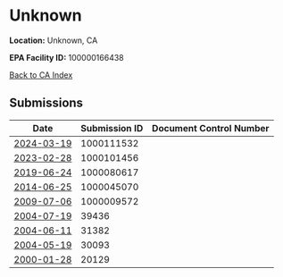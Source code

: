 # Unknown

**Location:** Unknown, CA

**EPA Facility ID:** 100000166438

[Back to CA Index](../../index.md)

## Submissions

| Date | Submission ID | Document Control Number |
|------|--------------|-------------------------|
| [2024-03-19](submissions/1000111532.md) | 1000111532 |  |
| [2023-02-28](submissions/1000101456.md) | 1000101456 |  |
| [2019-06-24](submissions/1000080617.md) | 1000080617 |  |
| [2014-06-25](submissions/1000045070.md) | 1000045070 |  |
| [2009-07-06](submissions/1000009572.md) | 1000009572 |  |
| [2004-07-19](submissions/39436.md) | 39436 |  |
| [2004-06-11](submissions/31382.md) | 31382 |  |
| [2004-05-19](submissions/30093.md) | 30093 |  |
| [2000-01-28](submissions/20129.md) | 20129 |  |
